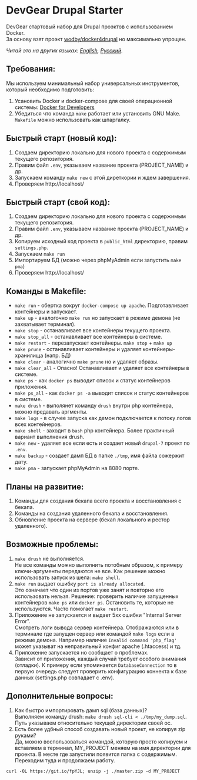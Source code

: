 # DevGear Drupal Starter

DevGear стартовый набор для Drupal проэктов с использованием Docker.  
За основу взят проэкт [wodby/docker4drupal](https://github.com/wodby/docker4drupal) но максимально упрощен.

*Читай это на других языках: [English](README.md), [Русский](README.ru.md).*

## Требования:

Мы используем минимальный набор универсальных инструментов, который необходимо подготовить:

1. Усановить Docker и docker-compose для своей операционной системы: [Docker for Developers](https://www.docker.com/get-started)
2. Убедиться что команда `make` работает или установить GNU Make. `Makefile` можно использовать как шпаргалку.

## Быстрый старт (новый код):

1. Создаем директорию локально для нового проекта с содержимым текущего репозитория.
2. Правим файл `.env`, указываем название проекта (PROJECT_NAME) и др.
3. Запускаем команду `make new` с этой диреткории и ждем завершения.
4. Проверяем http://localhost/

## Быстрый старт (свой код):

1. Создаем директорию локально для нового проекта с содержимым текущего репозитория.
2. Правим файл `.env`, указываем название проекта (PROJECT_NAME) и др.
3. Копируем исходный код проекта в `public_html` директорию, правим `settings.php`.
4. Запускаем `make run`
5. Импортируем БД (можно через phpMyAdmin если запустить `make pma`)
6. Проверяем http://localhost/

## Команды в Makefile:

- `make run`  - обертка вокруг `docker-compose up apache`. Подготавливает контейнеры и запускает.
- `make up`  - аналогочно `make run` но запускает в режиме демона (не захватывает терминал).
- `make stop` - останавливает все контейнеры текущего проекта.
- `make stop_all` - останавливает все контейнеры в системе.
- `make restart` - перезапускает контейнеры. `make stop` + `make up`
- `make prune` - останавливает контейнеры и удаляет контейнеры-хранилища (напр. БД)
- `make clear` - аналогично `make prune` но и удаляет образы.
- `make clear_all` - Опасно! Останавливает и удаляет все контейнеры в системе.
- `make ps` - как `docker ps` выводит список и статус контейнеров приложения.
- `make ps_all` - как `docker ps -a` выводит список и статус контейнеров в системе.
- `make drush` - выполянет команду `drush` внутри php контейнера, можно предавать аргменты.
- `make logs` - в случее запуска как демон подключается к потоку логов всех контейнеров.
- `make shell` - заходит в `bash` php контейнера. Более практичный вариант выполнения drush.
- `make new` - удаляет все если есть и создает новый `drupal-7` проект по `.env`.
- `make backup` - создает дамп БД в папке `./tmp`, имя файла сожержит дату.
- `make pma` - запускает phpMyAdmin на 8080 порте.

## Планы на развитие:
1. Команды для создания бекапа всего проекта и восстановления с бекапа.
2. Команды на создания удаленного бекапа и восстановления.
3. Обновление проекта на сервере (бекап локального и рестор удаленного).

## Возможные проблемы:
1. `make drush` не выполняется.   
Не все команды можно выполнить потобным образом, к примеру ключи-аргументы передаются не все. Как решение можно использовать запуск из шела: `make shell`.
2. `make run` выдает ошибку `port is already allocated`.  
Это означает что один из портов уже занят и повторно его использовать нельзя. Решение: проверить наличие запущенных контейнеров `make ps` или `docker ps`. Остановить те, которые не используются. Часто помогает `make restart`.
3. Приложение не запускается и выдает 5хх ошибки "Internal Server Error".  
Смотреть логи вывода сервер контейнера. Отображаются или в терминале где запущен сервер или командой `make logs` если в режиме демона. Например наличие `Invalid command 'php_flag'` может указыват на неправильный конфиг apache (.htaccess) и тд.
4. Приложение запускается но сообщает о проблемах.  
Зависит от приложения, каждый случай требует особого внимания (отладки). К примеру если упоминается `DatabaseConnection` то в первую очередь следует проверить конфигурацию коннекта к базе данных (settings.php совпадает с .env).

## Дополнительные вопросы:
1. Как быстро импортировать дамп sql (база данных)?  
Выполняем команду drush:
`make drush sql-cli < ./tmp/my_dump.sql`. Путь указываем относительно текущей директории своей ос.
2. Есть более удбный способ создавать новый проект, не копируя zip руками?  
Да, можно воспользоваться командой, которую просто копируем и вставляем в терминал, MY_PROJECT меняем на имя директории для проекта. В месте где запустили появится папка с содержимым. Переходим туда и продолжаем работу.
```
curl -OL https://git.io/fpYJL; unzip -j ./master.zip -d MY_PROJECT
```